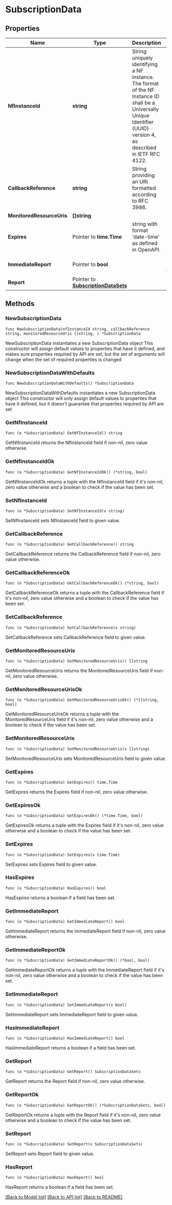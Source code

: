 # SubscriptionData

## Properties

Name | Type | Description | Notes
------------ | ------------- | ------------- | -------------
**NfInstanceId** | **string** | String uniquely identifying a NF instance. The format of the NF Instance ID shall be a  Universally Unique Identifier (UUID) version 4, as described in IETF RFC 4122.   | 
**CallbackReference** | **string** | String providing an URI formatted according to RFC 3986. | 
**MonitoredResourceUris** | **[]string** |  | 
**Expires** | Pointer to **time.Time** | string with format &#39;date-time&#39; as defined in OpenAPI. | [optional] 
**ImmediateReport** | Pointer to **bool** |  | [optional] [default to false]
**Report** | Pointer to [**SubscriptionDataSets**](SubscriptionDataSets.md) |  | [optional] 

## Methods

### NewSubscriptionData

`func NewSubscriptionData(nfInstanceId string, callbackReference string, monitoredResourceUris []string, ) *SubscriptionData`

NewSubscriptionData instantiates a new SubscriptionData object
This constructor will assign default values to properties that have it defined,
and makes sure properties required by API are set, but the set of arguments
will change when the set of required properties is changed

### NewSubscriptionDataWithDefaults

`func NewSubscriptionDataWithDefaults() *SubscriptionData`

NewSubscriptionDataWithDefaults instantiates a new SubscriptionData object
This constructor will only assign default values to properties that have it defined,
but it doesn't guarantee that properties required by API are set

### GetNfInstanceId

`func (o *SubscriptionData) GetNfInstanceId() string`

GetNfInstanceId returns the NfInstanceId field if non-nil, zero value otherwise.

### GetNfInstanceIdOk

`func (o *SubscriptionData) GetNfInstanceIdOk() (*string, bool)`

GetNfInstanceIdOk returns a tuple with the NfInstanceId field if it's non-nil, zero value otherwise
and a boolean to check if the value has been set.

### SetNfInstanceId

`func (o *SubscriptionData) SetNfInstanceId(v string)`

SetNfInstanceId sets NfInstanceId field to given value.


### GetCallbackReference

`func (o *SubscriptionData) GetCallbackReference() string`

GetCallbackReference returns the CallbackReference field if non-nil, zero value otherwise.

### GetCallbackReferenceOk

`func (o *SubscriptionData) GetCallbackReferenceOk() (*string, bool)`

GetCallbackReferenceOk returns a tuple with the CallbackReference field if it's non-nil, zero value otherwise
and a boolean to check if the value has been set.

### SetCallbackReference

`func (o *SubscriptionData) SetCallbackReference(v string)`

SetCallbackReference sets CallbackReference field to given value.


### GetMonitoredResourceUris

`func (o *SubscriptionData) GetMonitoredResourceUris() []string`

GetMonitoredResourceUris returns the MonitoredResourceUris field if non-nil, zero value otherwise.

### GetMonitoredResourceUrisOk

`func (o *SubscriptionData) GetMonitoredResourceUrisOk() (*[]string, bool)`

GetMonitoredResourceUrisOk returns a tuple with the MonitoredResourceUris field if it's non-nil, zero value otherwise
and a boolean to check if the value has been set.

### SetMonitoredResourceUris

`func (o *SubscriptionData) SetMonitoredResourceUris(v []string)`

SetMonitoredResourceUris sets MonitoredResourceUris field to given value.


### GetExpires

`func (o *SubscriptionData) GetExpires() time.Time`

GetExpires returns the Expires field if non-nil, zero value otherwise.

### GetExpiresOk

`func (o *SubscriptionData) GetExpiresOk() (*time.Time, bool)`

GetExpiresOk returns a tuple with the Expires field if it's non-nil, zero value otherwise
and a boolean to check if the value has been set.

### SetExpires

`func (o *SubscriptionData) SetExpires(v time.Time)`

SetExpires sets Expires field to given value.

### HasExpires

`func (o *SubscriptionData) HasExpires() bool`

HasExpires returns a boolean if a field has been set.

### GetImmediateReport

`func (o *SubscriptionData) GetImmediateReport() bool`

GetImmediateReport returns the ImmediateReport field if non-nil, zero value otherwise.

### GetImmediateReportOk

`func (o *SubscriptionData) GetImmediateReportOk() (*bool, bool)`

GetImmediateReportOk returns a tuple with the ImmediateReport field if it's non-nil, zero value otherwise
and a boolean to check if the value has been set.

### SetImmediateReport

`func (o *SubscriptionData) SetImmediateReport(v bool)`

SetImmediateReport sets ImmediateReport field to given value.

### HasImmediateReport

`func (o *SubscriptionData) HasImmediateReport() bool`

HasImmediateReport returns a boolean if a field has been set.

### GetReport

`func (o *SubscriptionData) GetReport() SubscriptionDataSets`

GetReport returns the Report field if non-nil, zero value otherwise.

### GetReportOk

`func (o *SubscriptionData) GetReportOk() (*SubscriptionDataSets, bool)`

GetReportOk returns a tuple with the Report field if it's non-nil, zero value otherwise
and a boolean to check if the value has been set.

### SetReport

`func (o *SubscriptionData) SetReport(v SubscriptionDataSets)`

SetReport sets Report field to given value.

### HasReport

`func (o *SubscriptionData) HasReport() bool`

HasReport returns a boolean if a field has been set.


[[Back to Model list]](../README.md#documentation-for-models) [[Back to API list]](../README.md#documentation-for-api-endpoints) [[Back to README]](../README.md)


